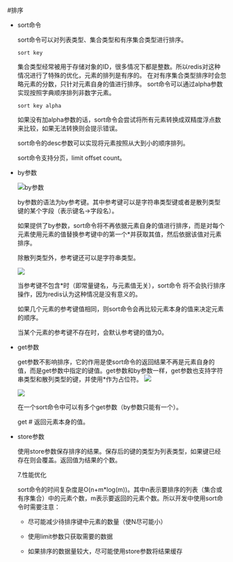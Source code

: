 #排序
   + sort命令
   
     sort命令可以对列表类型、集合类型和有序集合类型进行排序。
     ```
     sort key
     ```
        集合类型经常被用于存储对象的ID，很多情况下都是整数。所以redis对这种情况进行了特殊的优化，元素的排列是有序的。
        在对有序集合类型排序时会忽略元素的分数，只针对元素自身的值进行排序。
        sort命令可以通过alpha参数实现按照字典顺序排列非数字元素。
        
     ```
     sort key alpha
     ```
        如果没有加alpha参数的话，sort命令会尝试将所有元素转换成双精度浮点数来比较，如果无法转换则会提示错误。
   
        sort命令的desc参数可以实现将元素按照从大到小的顺序排列。
   
        sort命令支持分页，limit offset count。
    
  + by参数
  
      ![by参数](https://outman-1252077993.cos.ap-nanjing.myqcloud.com/20180330095008606.png)
   
      by参数的语法为by参考键。其中参考键可以是字符串类型键或者是散列类型键的某个字段（表示键名->字段名）。
   
      如果提供了by参数，sort命令将不再依据元素自身的值进行排序，而是对每个元素使用元素的值替换参考键中的第一个*并获取其值，然后依据该值对元素排序。
   
      除散列类型外，参考键还可以是字符串类型。
   
      ![](https://outman-1252077993.cos.ap-nanjing.myqcloud.com/20180330095742611.png)
    
      当参考键不包含*时（即常量键名，与元素值无关），sort命令 将不会执行排序操作，因为redis认为这种情况是没有意义的。
    
      如果几个元素的参考键值相同，则sort命令会再比较元素本身的值来决定元素的顺序。
    
      当某个元素的参考键不存在时，会默认参考键的值为0。
    
  + get参数
    
    get参数不影响排序，它的作用是使sort命令的返回结果不再是元素自身的值，而是get参数中指定的键值。get参数和by参数一样，get参数也支持字符串类型和散列类型的键，并使用*作为占位符。
    ![](https://outman-1252077993.cos.ap-nanjing.myqcloud.com/20180330103325882.png)
    
    ![](https://outman-1252077993.cos.ap-nanjing.myqcloud.com/20180330103416154.png)

    在一个sort命令中可以有多个get参数（by参数只能有一个）。
    
    get # 返回元素本身的值。
    
  + store参数
    
    使用store参数保存排序的结果。保存后的键的类型为列表类型，如果键已经存在则会覆盖。返回值为结果的个数。
    
    7.性能优化
       
       sort命令的时间复杂度是O(n+m*log(m))。其中n表示要排序的列表（集合或有序集合）中的元素个数，m表示要返回的元素个数。所以开发中使用sort命令时需要注意：
    
       + 尽可能减少待排序键中元素的数量（使N尽可能小）
    
       + 使用limit参数只获取需要的数据
    
       + 如果排序的数据量较大，尽可能使用store参数将结果缓存